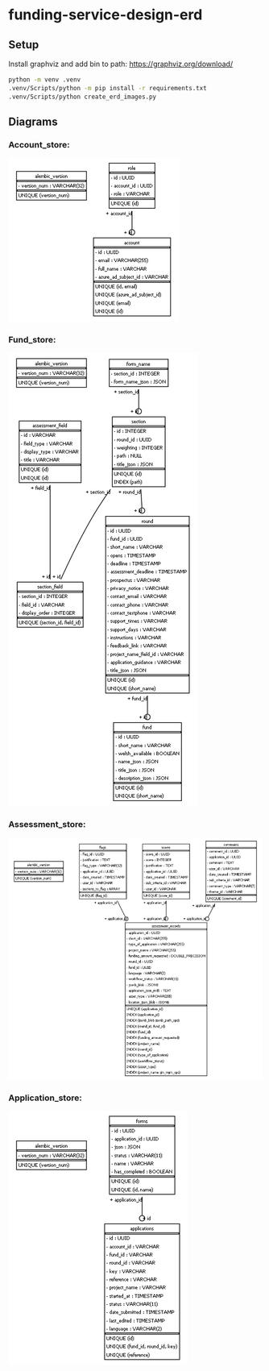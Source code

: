 # funding-service-design-erd

## Setup

Install graphviz and add bin to path: https://graphviz.org/download/

```bash
python -m venv .venv
.venv/Scripts/python -m pip install -r requirements.txt
.venv/Scripts/python create_erd_images.py
```

## Diagrams

<!-- ERD Start -->

### Account_store:
![erds/account_store.png](erds/account_store.png)

### Fund_store:
![erds/fund_store.png](erds/fund_store.png)

### Assessment_store:
![erds/assessment_store.png](erds/assessment_store.png)

### Application_store:
![erds/application_store.png](erds/application_store.png)

<!-- ERD End -->
